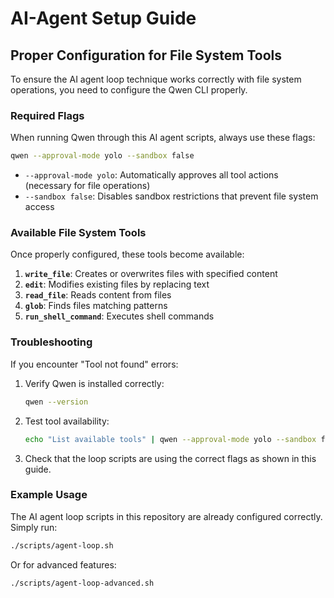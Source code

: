 # AI-Agent Setup Guide

## Proper Configuration for File System Tools

To ensure the AI agent loop technique works correctly with file system operations, you need to configure the Qwen CLI properly.

### Required Flags

When running Qwen through this AI agent scripts, always use these flags:

```bash
qwen --approval-mode yolo --sandbox false
```

- `--approval-mode yolo`: Automatically approves all tool actions (necessary for file operations)
- `--sandbox false`: Disables sandbox restrictions that prevent file system access

### Available File System Tools

Once properly configured, these tools become available:

1. **`write_file`**: Creates or overwrites files with specified content
2. **`edit`**: Modifies existing files by replacing text
3. **`read_file`**: Reads content from files
4. **`glob`**: Finds files matching patterns
5. **`run_shell_command`**: Executes shell commands

### Troubleshooting

If you encounter "Tool not found" errors:

1. Verify Qwen is installed correctly:
   ```bash
   qwen --version
   ```

2. Test tool availability:
   ```bash
   echo "List available tools" | qwen --approval-mode yolo --sandbox false
   ```

3. Check that the loop scripts are using the correct flags as shown in this guide.

### Example Usage

The AI agent loop scripts in this repository are already configured correctly. Simply run:

```bash
./scripts/agent-loop.sh
```

Or for advanced features:

```bash
./scripts/agent-loop-advanced.sh
```